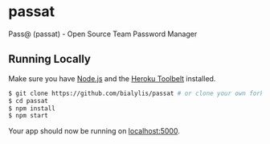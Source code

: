 # passat
Pass@ (passat) - Open Source Team Password Manager


## Running Locally

Make sure you have [Node.js](http://nodejs.org/) and the [Heroku Toolbelt](https://toolbelt.heroku.com/) installed.

```sh
$ git clone https://github.com/bialylis/passat # or clone your own fork
$ cd passat
$ npm install
$ npm start
```

Your app should now be running on [localhost:5000](http://localhost:5000/).

